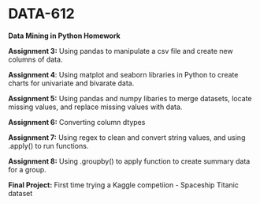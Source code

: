# DATA-612
**Data Mining in Python Homework**

**Assignment 3:** Using pandas to manipulate a csv file and create new columns of data.

**Assignment 4**: Using matplot and seaborn libraries in Python to create charts for univariate and bivarate data.

**Assignment 5:** Using pandas and numpy libaries to merge datasets, locate missing values, and replace missing values with data.

**Assignment 6:** Converting column dtypes

**Assignment 7:** Using regex to clean and convert string values, and using .apply() to run functions.

**Assignment 8:** Using .groupby() to apply function to create summary data for a group. 

**Final Project:** First time trying a Kaggle competiion - Spaceship Titanic dataset
